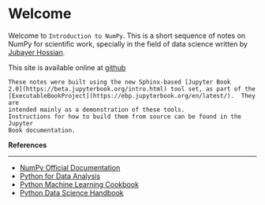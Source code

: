 # Welcome
Welcome to `Introduction to NumPy`. This is a short sequence of notes on NumPy for scientific work, specially in the field of data science written by [Jubayer Hossian](https://jhossain.me/).

This site is available online at [github](https://hossainlab.github.io/numpy/)


```{note}
These notes were built using the new Sphinx-based [Jupyter Book
2.0](https://beta.jupyterbook.org/intro.html) tool set, as part of the
[ExecutableBookProject](https://ebp.jupyterbook.org/en/latest/).  They are
intended mainly as a demonstration of these tools.
Instructions for how to build them from source can be found in the Jupyter
Book documentation.
```


**References** <hr>
* [NumPy Official Documentation](https://numpy.org/)
* [Python for Data Analysis](https://www.oreilly.com/library/view/python-for-data/9781491957653/)
* [Python Machine Learning Cookbook](https://www.oreilly.com/library/view/python-machine-learning/9781786464477/)
* [Python Data Science Handbook](https://jakevdp.github.io/PythonDataScienceHandbook/)
